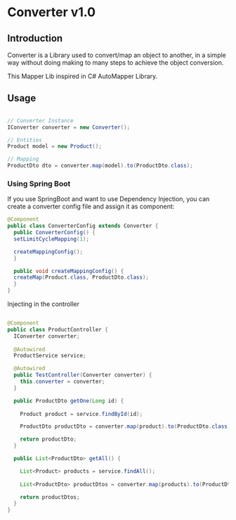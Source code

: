 # Converter v1.0


## Introduction

Converter is a Library used to convert/map an object to another, in a simple way without doing making to many steps to achieve the object conversion.

This Mapper Lib inspired in C# AutoMapper Library.

## Usage

```java

// Converter Instance
IConverter converter = new Converter();

// Entities
Product model = new Product();

// Mapping
ProductDto dto = converter.map(model).to(ProductDto.class);

```


### Using Spring Boot

If you use SpringBoot and want to use Dependency Injection, you can create a converter config file and assign it as component:

```java
@Component
public class ConverterConfig extends Converter {
  public ConverterConfig() {
  setLimitCycleMapping(1);

  createMappingConfig();
  }

  public void createMappingConfig() {
  createMap(Product.class, ProductDto.class);
  }
}

```

Injecting in the controller

```java

@Component
public class ProductController {
  IConverter converter;
  
  @Autowired
  ProductService service;

  @Autowired
  public TestController(Converter converter) {
    this.converter = converter;
  }

  public ProductDto getOne(Long id) {
    
    Product product = service.findById(id);

    ProductDto productDto = converter.map(product).to(ProductDto.class);

    return productDto;
  }

  public List<ProductDto> getAll() {

    List<Product> products = service.findAll();
    
    List<ProductDto> productDtos = converter.map(products).to(ProductDto.class);

    return productDtos;
  }
}

```

